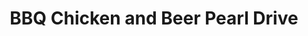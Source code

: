 ---
addr: ' Pearl Drive'
city: Ortigas
country: Philippines
description: Pearl Drive Ortigas
id: 522707f211d2fdcf3f7b513d
lat: 14.58020814185208
lng: 121.06005045728386
title: BBQ Chicken and Beer Pearl Drive
venue: BBQ Chicken and Beer
---